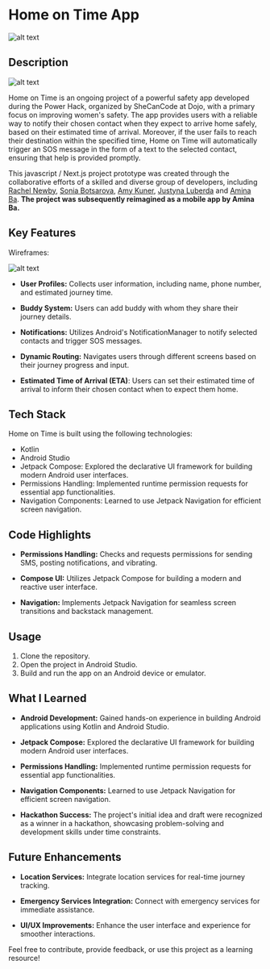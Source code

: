 # Home on Time App

![alt text](https://github.com/JLoobs/PowerHackApp-/blob/main/Screenshot%202023-07-22%20at%2000.34.45.png?raw=true)


## Description

![alt text](https://github.com/JLoobs/PowerHackApp-/blob/main/Screenshot%202023-07-22%20at%2000.34.54.png?raw=true)

Home on Time is an ongoing  project of a powerful safety app developed during the Power Hack, organized by SheCanCode at Dojo, with a primary focus on improving women's safety. The app provides users with a reliable way to notify their chosen contact when they expect to arrive home safely, based on their estimated time of arrival. Moreover, if the user fails to reach their destination within the specified time, Home on Time will automatically trigger an SOS message in the form of a text to the selected contact, ensuring that help is provided promptly.

This javascript / Next.js project prototype was created through the collaborative efforts of a skilled and diverse group of developers, including [Rachel Newby](https://github.com/rachelnewby), [Sonia Botsarova](https://github.com/sonianb), [Amy Kuner](https://github.com/amykuner), [Justyna Luberda](https://github.com/JLoobs) and [Amina Ba](https://github.com/xamiba). **The project was subsequently reimagined as a mobile app by Amina Ba.**

## Key Features
Wireframes:

![alt text](https://github.com/JLoobs/PowerHackApp-/blob/main/Screenshot%202023-07-22%20at%2000.35.11.png?raw=true)

- **User Profiles:** Collects user information, including name, phone number, and estimated journey time.

- **Buddy System:** Users can add buddy with whom they share their journey details.

- **Notifications:** Utilizes Android's NotificationManager to notify selected contacts and trigger SOS messages.

- **Dynamic Routing:** Navigates users through different screens based on their journey progress and input.
  
- **Estimated Time of Arrival (ETA)**: Users can set their estimated time of arrival to inform their chosen contact when to expect them home.


## Tech Stack

Home on Time is built using the following technologies:

- Kotlin
- Android Studio
- Jetpack Compose: Explored the declarative UI framework for building modern Android user interfaces.
- Permissions Handling: Implemented runtime permission requests for essential app functionalities.
- Navigation Components: Learned to use Jetpack Navigation for efficient screen navigation.


## Code Highlights

- **Permissions Handling:** Checks and requests permissions for sending SMS, posting notifications, and vibrating.

- **Compose UI:** Utilizes Jetpack Compose for building a modern and reactive user interface.

- **Navigation:** Implements Jetpack Navigation for seamless screen transitions and backstack management.

## Usage

1. Clone the repository.
2. Open the project in Android Studio.
3. Build and run the app on an Android device or emulator.

## What I Learned

- **Android Development:** Gained hands-on experience in building Android applications using Kotlin and Android Studio.

- **Jetpack Compose:** Explored the declarative UI framework for building modern Android user interfaces.

- **Permissions Handling:** Implemented runtime permission requests for essential app functionalities.

- **Navigation Components:** Learned to use Jetpack Navigation for efficient screen navigation.

- **Hackathon Success:** The project's initial idea and draft were recognized as a winner in a hackathon, showcasing problem-solving and development skills under time constraints.

## Future Enhancements

- **Location Services:** Integrate location services for real-time journey tracking.
  
- **Emergency Services Integration:** Connect with emergency services for immediate assistance.
  
- **UI/UX Improvements:** Enhance the user interface and experience for smoother interactions.

Feel free to contribute, provide feedback, or use this project as a learning resource!

[Hackathon Winning project in Javascript]: # (https://github.com/xAmiBa/Home-on-Time)
